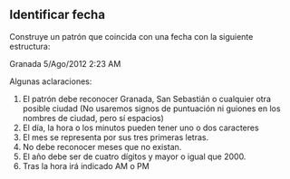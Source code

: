 Identificar fecha
-----------------

Construye un patrón que coincida con una fecha con la siguiente estructura:

 Granada 5/Ago/2012 2:23 AM

Algunas aclaraciones:

 1. El patrón debe reconocer Granada, San Sebastián o cualquier otra posible ciudad (No usaremos signos de puntuación ni guiones en los nombres de ciudad, pero sí espacios)
 2. El día, la hora o los minutos pueden tener uno o dos caracteres
 3. El mes se representa por sus tres primeras letras.
 4. No debe reconocer meses que no existan.
 5. El año debe ser de cuatro dígitos y mayor o igual que 2000.
 6. Tras la hora irá indicado AM o PM 
